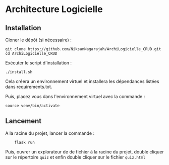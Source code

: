 # Architecture Logicielle

## Installation

Cloner le dépôt (si nécessaire) :
```
git clone https://github.com/NiksanNagarajah/ArchiLogicielle_CRUD.git
cd ArchiLogicielle_CRUD
```

Exécuter le script d'installation :

```
./install.sh
```

Cela créera un environnement virtuel et installera les dépendances listées dans requirements.txt.

Puis, placez vous dans l'environnement virtuel avec la commande : 

```
source venv/bin/activate
```

## Lancement

A la racine du projet, lancer la commande : 

```
    flask run
```

Puis, ouvrer un explorateur de de fichier à la racine du projet, double cliquer sur le répertoire `quiz` et enfin double cliquer sur le fichier `quiz.html`


